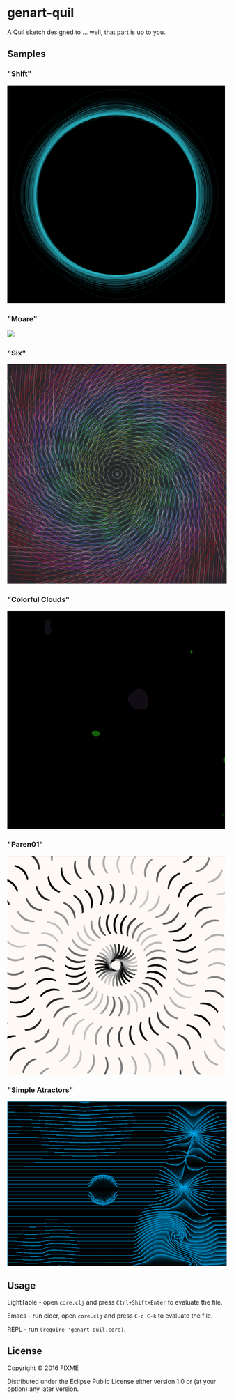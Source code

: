 # genart-quil

A Quil sketch designed to ... well, that part is up to you.

## Samples

### "Shift"

![](shift.png)

### "Moare"

![](moare.gif)

### "Six"

![](six.png)

### "Colorful Clouds"

![](colorful-cloud.gif)

### "Paren01"

![](paren01.png)

### "Simple Atractors"

![](atractors.png)

## Usage

LightTable - open `core.clj` and press `Ctrl+Shift+Enter` to evaluate the file.

Emacs - run cider, open `core.clj` and press `C-c C-k` to evaluate the file.

REPL - run `(require 'genart-quil.core)`.

## License

Copyright © 2016 FIXME

Distributed under the Eclipse Public License either version 1.0 or (at
your option) any later version.
